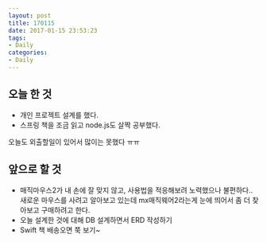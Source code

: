 ```yaml
---
layout: post
title: 170115
date: 2017-01-15 23:53:23
tags:
- Daily
categories:
- Daily
---
```


## 오늘 한 것

* 개인 프로젝트 설계를 했다.
* 스프링 책을 조금 읽고 node.js도 살짝 공부했다.

오늘도 외출할일이 있어서 많이는 못했다 ㅠㅠ



## 앞으로 할 것

* 매직마우스2가 내 손에 잘 맞지 않고, 사용법을 적응해보려 노력했으나 불편하다.. 새로운 마우스를 사려고 알아보고 있는데 mx매직웨어2라는게 눈에 띄어서 좀 더 찾아보고 구매하려고 한다.
* 오늘 설계한 것에 대해 DB 설계하면서 ERD 작성하기
* Swift 책 배송오면 쭉 보기~
